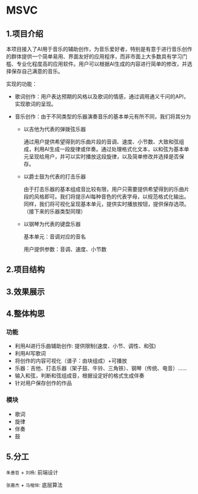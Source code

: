 # MSVC

## 1.项目介绍

本项目接入了AI用于音乐的辅助创作，为音乐爱好者，特别是有意于进行音乐创作的群体提供一个简单易用、界面友好的应用程序，而非市面上大多数具有学习门槛、专业化程度高的应用软件。用户可以根据AI生成的内容进行简单的修改，并选择保存自己满意的音乐。

实现的功能：

- 歌词创作：用户表达预期的风格以及歌词的情感，通过调用通义千问的API，实现歌词的呈现。

- 音乐创作：由于不同类型的乐器演奏音乐的基本单元有所不同，我们将其分为

  - 以吉他为代表的弹拨弦乐器

    通过用户提供希望得到的乐曲片段的音调、速度、小节数、大致和弦组成，利用AI生成一段旋律或伴奏。通过处理格式化文本，以和弦为基本单元呈现给用户，并可以实时播放这段旋律，以及简单修改并选择是否保存。

  - 以爵士鼓为代表的打击乐器

    由于打击乐器的基本组成音比较有限，用户只需要提供希望得到的乐曲片段的风格即可。我们将提示AI每种音色的代表字母，以规范格式化输出。同样，我们将可视化呈现基本单元，提供实时播放按钮，提供保存选项。（接下来的乐器类型同理）

  - 以钢琴为代表的键盘乐器

    基本单元：音调对应的音名

    用户提供参数：音调、速度、小节数

## 2.项目结构

## 3.效果展示

## 4.整体构思

### 功能

* 利用AI进行乐曲辅助创作: 提供限制(速度、小节、调性、和弦)
* 利用AI写歌词
* 将创作的内容可视化（谱子：由块组成）+可播放
* 乐器：吉他、打击乐器（架子鼓、牛铃、三角铁）、钢琴（传统、电音）……
* 输入和弦，判断和弦组成音，根据设定好的格式生成伴奏
* 针对用户保存创作的作品

### 模块

* 歌词
* 旋律
* 伴奏
* 鼓

## 5.分工

`朱善哲` + `刘杨`: 前端设计

`张嘉杰` + `马楷恒`: 底层算法 



